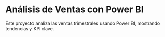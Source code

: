 #  Análisis de Ventas con Power BI  
Este proyecto analiza las ventas trimestrales usando Power BI, mostrando tendencias y KPI clave.  
